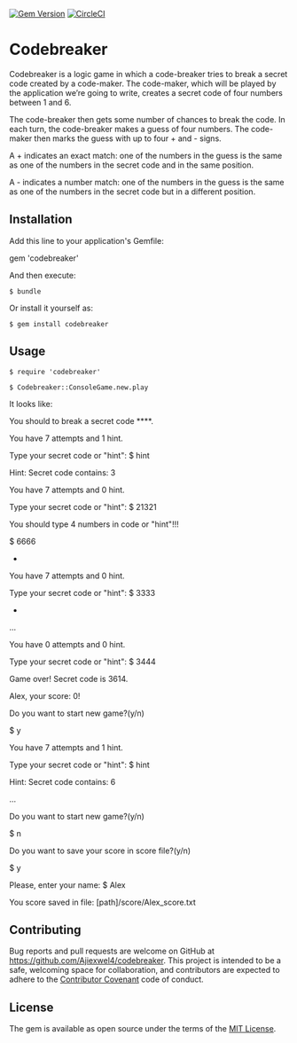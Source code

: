 [![Gem Version](https://badge.fury.io/rb/Codebreaker_RG2016.svg)](https://badge.fury.io/rb/Codebreaker_RG2016)
[![CircleCI](https://circleci.com/gh/Ajiexwel4/Codebreaker/tree/master.svg?style=svg)](https://circleci.com/gh/Ajiexwel4/Codebreaker/tree/master)

# Codebreaker

Codebreaker is a logic game in which a code-breaker tries to break a secret code created by a code-maker. The code-maker, which will be played by the application we’re going to write, creates a secret code of four numbers between 1 and 6.


The code-breaker then gets some number of chances to break the code. In each turn, the code-breaker makes a guess of four numbers. The code-maker then marks the guess with up to four + and - signs.


A + indicates an exact match: one of the numbers in the guess is the same as one of the numbers in the secret code and in the same position.


A - indicates a number match: one of the numbers in the guess is the same as one of the numbers in the secret code but in a different position.

## Installation

Add this line to your application's Gemfile:

gem 'codebreaker'

And then execute:

    $ bundle

Or install it yourself as:

    $ gem install codebreaker

## Usage
 
	$ require 'codebreaker'

	$ Codebreaker::ConsoleGame.new.play
	
	
It looks like:
	
You should to break a secret code ****.

You have 7 attempts and 1 hint.

Type your secret code or "hint": $ hint

Hint: Secret code contains: 3

You have 7 attempts and 0 hint.

Type your secret code or "hint":  $ 21321

You should type 4 numbers in code or "hint"!!!

$ 6666

+

You have 7 attempts and 0 hint.

Type your secret code or "hint": $ 3333

+


...


You have 0 attempts and 0 hint.

Type your secret code or "hint": $ 3444

Game over! Secret code is 3614.

Alex, your score: 0!

Do you want to start new game?(y/n)

$ y

You have 7 attempts and 1 hint.

Type your secret code or "hint": $ hint

Hint: Secret code contains: 6


...


Do you want to start new game?(y/n)

$ n

Do you want to save your score in score file?(y/n)

$ y

Please, enter your name: $ Alex

You score saved in file: [path]/score/Alex_score.txt


## Contributing

Bug reports and pull requests are welcome on GitHub at https://github.com/Ajiexwel4/codebreaker. This project is intended to be a safe, welcoming space for collaboration, and contributors are expected to adhere to the [Contributor Covenant](http://contributor-covenant.org) code of conduct.


## License

The gem is available as open source under the terms of the [MIT License](http://opensource.org/licenses/MIT).

